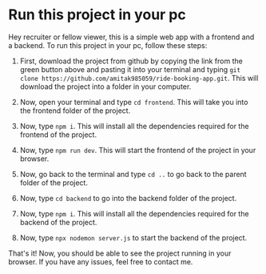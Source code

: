 # Run this project in your pc

Hey recruiter or fellow viewer, this is a simple web app with a frontend and a backend. To run this project in your pc, follow these steps:

1. First, download the project from github by copying the link from the green button above and pasting it into your terminal and typing `git clone https://github.com/amitak985059/ride-booking-app.git`. This will download the project into a folder in your computer.

2. Now, open your terminal and type `cd frontend`. This will take you into the frontend folder of the project.

3. Now, type `npm i`. This will install all the dependencies required for the frontend of the project.

4. Now, type `npm run dev`. This will start the frontend of the project in your browser.

5. Now, go back to the terminal and type `cd ..` to go back to the parent folder of the project.

6. Now, type `cd backend` to go into the backend folder of the project.

7. Now, type `npm i`. This will install all the dependencies required for the backend of the project.

8. Now, type `npx nodemon server.js` to start the backend of the project.

That's it! Now, you should be able to see the project running in your browser. If you have any issues, feel free to contact me.
